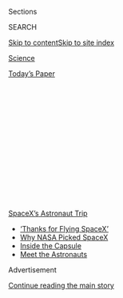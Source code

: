 <div id="app">

<div>

<div>

<div>

<div class="NYTAppHideMasthead css-1q2w90k e1suatyy0">

<div class="section css-ui9rw0 e1suatyy2">

<div class="css-eph4ug er09x8g0">

<div class="css-6n7j50">

</div>

<span class="css-1dv1kvn">Sections</span>

<div class="css-10488qs">

<span class="css-1dv1kvn">SEARCH</span>

</div>

[Skip to content](#site-content)[Skip to site
index](#site-index)

</div>

<div id="masthead-section-label" class="css-1wr3we4 eaxe0e00">

[Science](https://www.nytimes.com/section/science)

</div>

<div class="css-10698na e1huz5gh0">

</div>

</div>

<div id="masthead-bar-one" class="section hasLinks css-15hmgas e1csuq9d3">

<div class="css-uqyvli e1csuq9d0">

</div>

<div class="css-1uqjmks e1csuq9d1">

</div>

<div class="css-9e9ivx">

[](https://myaccount.nytimes.com/auth/login?response_type=cookie&client_id=vi)

</div>

<div class="css-1bvtpon e1csuq9d2">

[Today’s
Paper](https://www.nytimes.com/section/todayspaper)

</div>

</div>

</div>

</div>

<div data-aria-hidden="false">

<div id="site-content" data-role="main">

<div>

<div class="css-1aor85t" style="opacity:0.000000001;z-index:-1;visibility:hidden">

<div class="css-1hqnpie">

<div class="css-epjblv">

<span class="css-17xtcya">[Science](/section/science)</span><span class="css-x15j1o">|</span><span class="css-fwqvlz">‘Thanks
for Flying SpaceX’: NASA Astronauts Safely Splash Down After Journey
From
Orbit</span>

</div>

<div class="css-k008qs">

<div class="css-1iwv8en">

<span class="css-18z7m18"></span>

<div>

</div>

</div>

<span class="css-1n6z4y">https://nyti.ms/3k6gO6E</span>

<div class="css-1705lsu">

<div class="css-4xjgmj">

<div class="css-4skfbu" data-role="toolbar" data-aria-label="Social Media Share buttons, Save button, and Comments Panel with current comment count" data-testid="share-tools">

  - 
  - 
  - 
  - 
    
    <div class="css-6n7j50">
    
    </div>

  - 

</div>

</div>

</div>

</div>

</div>

</div>

<div id="NYT_TOP_BANNER_REGION" class="css-13pd83m">

<div>

<div id="styln-prism-menu-1590524674611" class="section interactive-content interactive-size-medium css-1edisqu">

<div class="css-17ih8de interactive-body">

<div id="scroll-container" class="css-1gj85ro">

[<span class="styln-title-wrap"><span class="css-1pje3qr">SpaceX’s</span><span class="css-1pje3qr">
Astronaut
Trip</span></span>](https://www.nytimes.com/2020/08/02/science/spacex-astronauts-splashdown.html?action=click&pgtype=Article&state=default&region=TOP_BANNER&context=storylines_menu)

  - [‘Thanks for Flying
    SpaceX’](https://www.nytimes.com/2020/08/02/science/spacex-astronauts-splashdown.html?action=click&pgtype=Article&state=default&region=TOP_BANNER&context=storylines_menu)
  - [Why NASA Picked
    SpaceX](https://www.nytimes.com/2020/05/26/science/spacex-launch-nasa.html?action=click&pgtype=Article&state=default&region=TOP_BANNER&context=storylines_menu)
  - [Inside the
    Capsule](https://www.nytimes.com/interactive/2020/05/26/science/spacex-nasa.html?action=click&pgtype=Article&state=default&region=TOP_BANNER&context=storylines_menu)
  - [Meet the
    Astronauts](https://www.nytimes.com/2020/05/27/science/bob-behnken-doug-hurley.html?action=click&pgtype=Article&state=default&region=TOP_BANNER&context=storylines_menu)

</div>

</div>

</div>

</div>

</div>

<div id="top-wrapper" class="css-1sy8kpn">

<div id="top-slug" class="css-l9onyx">

Advertisement

</div>

[Continue reading the main
story](#after-top)

<div class="ad top-wrapper" style="text-align:center;height:100%;display:block;min-height:250px">

<div id="top" class="place-ad" data-position="top" data-size-key="top">

</div>

</div>

<div id="after-top">

</div>

</div>

<div>

<div id="sponsor-wrapper" class="css-1hyfx7x">

<div id="sponsor-slug" class="css-19vbshk">

Supported by

</div>

[Continue reading the main
story](#after-sponsor)

<div id="sponsor" class="ad sponsor-wrapper" style="text-align:center;height:100%;display:block">

</div>

<div id="after-sponsor">

</div>

</div>

<div class="css-186x18t">

</div>

<div class="css-ls6wgr ehdk2mb0">

# ‘Thanks for Flying SpaceX’: NASA Astronauts Safely Splash Down After Journey From Orbit

</div>

Bob Behnken and Doug Hurley returned to Earth in the first water landing
by an American space crew since 1975.

![<span class="css-16f3y1r e13ogyst0">The capsule parachuted the NASA
astronauts Robert L. Behnken and Douglas G. Hurley back to Earth,
landing in the Gulf of Mexico, off the coast of Pensacola,
Fla.</span><span class="css-cch8ym"><span class="css-1dv1kvn">Credit</span><span class="css-cnj6d5 e1z0qqy90" itemprop="copyrightHolder"><span class="css-1ly73wi e1tej78p0">Credit...</span><span>NASA
TV, via Associated
Press</span></span></span>](https://static01.nyt.com/images/2020/08/02/video/02vid-spacex-splash/02vid-spacex-splash-videoSixteenByNineJumbo1600.jpg)

<div class="css-18e8msd">

<div class="css-vp77d3 epjyd6m0">

<div class="css-hus3qt ey68jwv0" data-aria-hidden="true">

[![Kenneth
Chang](https://static01.nyt.com/images/2018/02/16/multimedia/author-kenneth-chang/author-kenneth-chang-thumbLarge.jpg
"Kenneth Chang")](https://www.nytimes.com/by/kenneth-chang)

</div>

<div class="css-1baulvz">

By [<span class="css-1baulvz last-byline" itemprop="name">Kenneth
Chang</span>](https://www.nytimes.com/by/kenneth-chang)

</div>

</div>

  - 
    
    <div class="css-ld3wwf e16638kd2">
    
    Aug. 2,
    2020
    
    </div>

  - 
    
    <div class="css-4xjgmj">
    
    <div class="css-d8bdto" data-role="toolbar" data-aria-label="Social Media Share buttons, Save button, and Comments Panel with current comment count" data-testid="share-tools">
    
      - 
      - 
      - 
      - 
        
        <div class="css-6n7j50">
        
        </div>
    
      - 
    
    </div>
    
    </div>

</div>

</div>

<div class="section meteredContent css-1r7ky0e" name="articleBody" itemprop="articleBody">

<div class="css-1fanzo5 StoryBodyCompanionColumn">

<div class="css-53u6y8">

The first astronaut trip to orbit by a private company parachuted to a
safe conclusion in the Gulf of Mexico on Sunday.

It was the first water landing by NASA astronauts since 1975, when the
agency’s crews were still flying to and from orbit in the Apollo modules
used for the historic American moon missions.

Riding in a capsule built and operated by SpaceX, the rocket company
founded by Elon Musk, two NASA astronauts — [Robert L. Behnken and
Douglas G.
Hurley](https://www.nytimes.com/2020/05/27/science/bob-behnken-doug-hurley.html)
— splashed down near Pensacola, Fla., on Sunday afternoon.

The Crew Dragon capsule, suspended under four giant billowing
orange-and-white parachutes, settled upright into the water at a gentle
pace of 15 miles per hour at 2:48 p.m. Eastern time.

</div>

</div>

<div class="css-1fanzo5 StoryBodyCompanionColumn">

<div class="css-53u6y8">

“On behalf of the SpaceX and NASA teams, welcome back to planet Earth,”
Michael Heiman, the SpaceX engineer communicating with the astronauts,
said after splashdown. “And thanks for flying SpaceX.”

More than an hour later, after Mr. Behnken and Mr. Hurley were helped
out of the spacecraft, Mr. Hurley thanked the employees of NASA and
SpaceX who helped make the mission a success.

“You should take a moment to just cherish this day, especially given all
the things that have happened this year,” he said.

</div>

</div>

<div>

</div>

<div class="css-1fanzo5 StoryBodyCompanionColumn">

<div class="css-53u6y8">

Although NASA was the customer this time, the mission could be a first
step to more people going to space for a variety of new activities, like
sightseeing, corporate research and satellite repair. A goal of the
space agency is to turn over to private enterprise some things it used
to do.

</div>

</div>

<div class="css-1fanzo5 StoryBodyCompanionColumn">

<div class="css-53u6y8">

“We are entering a new era of human spaceflight, where NASA is no longer
the purchaser, owner and operator of all the hardware,” Jim Bridenstine,
the NASA administrator, said during a news conference after the
splashdown. “We are going to be a customer, one customer of many
customers in a very robust commercial marketplace for human spaceflight
to low Earth orbit.”

NASA has hired two companies — SpaceX and Boeing — to provide
transportation of astronauts to and from the International Space
Station, and SpaceX was the first to be ready to take astronauts to
orbit, [launching Mr. Behnken and Mr. Hurley in
May](https://www.nytimes.com/2020/05/30/science/spacex-nasa-astronauts.html).

Gwynne Shotwell, the president and chief operating officer of SpaceX,
said the mission was “incredibly smooth” and a step to more ambitious
trips.

”This is really just the beginning,” she said. “We are starting the
journey of bringing people regularly to and from low Earth orbit and
onto the moon and then ultimately onto Mars.”

</div>

</div>

<div class="css-79elbk" data-testid="photoviewer-wrapper">

<div class="css-z3e15g" data-testid="photoviewer-wrapper-hidden">

</div>

<div class="css-1a48zt4 ehw59r15" data-testid="photoviewer-children">

![<span class="css-16f3y1r e13ogyst0" data-aria-hidden="true">Bob
Behnken and Doug Hurley were the first NASA astronauts to fly to and
from orbit in a spacecraft built and managed by private company,
SpaceX.</span><span class="css-cnj6d5 e1z0qqy90" itemprop="copyrightHolder"><span class="css-1ly73wi e1tej78p0">Credit...</span><span>NASA/Via
Reuters</span></span>](https://static01.nyt.com/images/2020/08/02/science/02sci-splashdown-inside/merlin_175234710_19b643b6-2c86-4344-9acf-e971b5f239c3-articleLarge.jpg?quality=75&auto=webp&disable=upscale)

</div>

</div>

<div class="css-1fanzo5 StoryBodyCompanionColumn">

<div class="css-53u6y8">

After two months on the space station, Mr. Behnken and Mr. Hurley
reboarded the Crew Dragon and undocked from the space station on
Saturday evening. The spacecraft autonomously maneuvered away from the
space station and, while Mr. Behnken and Mr. Hurley were sleeping,
performed a six-minute burn of the thrusters to line up with the
splashdown zone.

Earlier concerns about [the Isaias storm
system](https://www.nytimes.com/2020/08/02/us/Hurricane-Isaias-track.html)
working its way up the Florida Atlantic coast prompted splashdown near
Pensacola, the westernmost of seven possible landing sites, where calm
weather cooperated to enable a safe return.

</div>

</div>

<div class="css-1fanzo5 StoryBodyCompanionColumn">

<div class="css-53u6y8">

On Sunday morning, the astronauts woke up to familiar voices.

“I’m happy you went into space, but I’m even happier that you’re coming
back home,” said Mr. Hurley’s son, Jack.

“Wake up, wake up, wake up, wake up, Daddy, wake up\!” said Mr.
Behnken’s son, Theo. “Don’t worry, you can sleep in tomorrow. Hurry
home so we can go get my dog\!”

</div>

</div>

<div class="css-cfo9c3">

</div>

<div class="css-1fanzo5 StoryBodyCompanionColumn">

<div class="css-53u6y8">

About an hour before splashdown, the spacecraft began a final series of
maneuvers. As it passed over the Indian Ocean, just to the west of
Australia, it jettisoned a bottom piece, known as the trunk, which was
no longer needed. That exposed the capsule’s heat shield.

“Oh yeah, we felt it,” Mr. Hurley said after the maneuver was confirmed
on the ground.

An 11-minute firing of the thrusters set the Crew Dragon on a trajectory
to fall out of orbit at 17,500 miles per hour. The rush of air heated
the bottom of the capsule to 3,500 degrees Fahrenheit and, as expected,
cut off communications with the spacecraft for six minutes.

“I’m almost speechless as to how well things went today with the
deorbit,” said Steve Stich, manager of the commercial crew program at
NASA.

</div>

</div>

<div class="css-79elbk" data-testid="photoviewer-wrapper">

<div class="css-z3e15g" data-testid="photoviewer-wrapper-hidden">

</div>

<div class="css-1a48zt4 ehw59r15" data-testid="photoviewer-children">

<div class="css-1xdhyk6 erfvjey0">

<span class="css-1ly73wi e1tej78p0">Image</span>

<div class="css-zjzyr8">

<div data-testid="lazyimage-container" style="height:208.15555555555557px">

</div>

</div>

</div>

<span class="css-16f3y1r e13ogyst0" data-aria-hidden="true">Crew aboard
a recovery ship worked to clear toxic fumes they detected before the
astronauts could exit the
capsule.</span><span class="css-cnj6d5 e1z0qqy90" itemprop="copyrightHolder"><span class="css-1ly73wi e1tej78p0">Credit...</span><span>NASA/Via
Reuters</span></span>

</div>

</div>

<div class="css-1fanzo5 StoryBodyCompanionColumn">

<div class="css-53u6y8">

As SpaceX crews raced to attend to the capsule and its crew in the
water, they also had to contend with [a flotilla of small
boats](https://www.nytimes.com/2020/08/02/us/flag-boat-SpaceX.html)
piloted by private onlookers seeking a closer view of the spacecraft.
One of them flew a banner supporting President Trump.

</div>

</div>

<div class="css-1fanzo5 StoryBodyCompanionColumn">

<div class="css-53u6y8">

“That was not what we were anticipating,” Mr. Bridenstine said. The
Coast Guard cleared out the area for the splashdown.

“After they landed, the boats just came in, and we need to do a better
job next time for sure,” he said.

</div>

</div>

![<span class="css-16f3y1r e13ogyst0">Onlookers circled the SpaceX Crew
Dragon capsule as it bobbed in the water after its return to Earth,
raising concerns about their possible exposure to toxic propellant fumes
from the
spacecraft.</span><span class="css-cch8ym"><span class="css-1dv1kvn">Credit</span><span class="css-cnj6d5 e1z0qqy90" itemprop="copyrightHolder"><span class="css-1ly73wi e1tej78p0">Credit...</span><span>Bill
Ingalls/NASA, via Associated
Press</span></span></span>](https://static01.nyt.com/images/2020/08/02/multimedia/02xp-boats-pix-sub/02xp-boats-pix-sub-videoSixteenByNine3000.jpg)

<div class="css-1fanzo5 StoryBodyCompanionColumn">

<div class="css-53u6y8">

SpaceX crews on the boats told them to move farther away, seeking to
maintain the safety zone around the capsule because toxic propellant
fumes from the spacecraft thrusters can endanger passengers on vessels
nearby. Detection of residual fumes once the spacecraft was pulled from
the sea delayed the opening of the hatch for the astronauts to exit.

Mr. Behnken addressed the SpaceX team just before he left the Crew
Dragon: “Thank you for doing the most difficult parts and the most
important parts of human spaceflight — getting us into orbit and
bringing us home, safely.”

Once back on land, the astronauts were flown from Pensacola to Ellington
Field, a military base in Houston.

</div>

</div>

<div class="css-1fanzo5 StoryBodyCompanionColumn">

<div class="css-53u6y8">

By the time they walked off the Gulfstream plane, Mr. Behnken and Mr.
Hurley looked as if they had already largely acclimated to gravity
again, walking with only slight wobbling to seats on the tarmac. They
again thanked the people at SpaceX and NASA who had worked to make the
mission a success.

</div>

</div>

<div class="css-cfo9c3">

</div>

<div class="css-1fanzo5 StoryBodyCompanionColumn">

<div class="css-53u6y8">

Mr. Hurley said the journey was still “a lot to process,” then joked
that he and Mr. Behnken had been in the capsule “making prank satellite
phone calls to whoever we could get a hold of.”

He added that the phone bill should be sent to Mr. Musk, who had flown
from California, where he had watched the splashdown from SpaceX
headquarters, to Houston to welcome the astronauts back.

“I really came here because I just wanted to see Bob and Doug, to be
totally frank,” Mr. Musk said during his brief remarks.

“I’m not very religious, but I prayed for this one,” Mr. Musk said.

NASA has been busy in the past week. On Thursday, it launched
[Perseverance, its next robotic rover, on a six-and-half month journey
to
Mars](https://www.nytimes.com/2020/07/30/science/nasa-mars-launch.html).
Mr. Bridenstine took the opportunity of Mr. Behnken’s and Mr. Hurley’s
return on Sunday to promote the space agency’s next major push: to send
astronauts back to the moon.

The House of Representatives, controlled by Democrats, has been
reluctant to provide the money that NASA says it needs to meet a goal
set by the Trump administration of a moon landing in 2024.

</div>

</div>

<div class="css-1fanzo5 StoryBodyCompanionColumn">

<div class="css-53u6y8">

“What I’m asking for our members of Congress to do is look at what we’ve
done with what we have,” Mr. Bridenstine said at Ellington after Mr.
Behnken and Mr. Hurley had spoken. “And if you fund us at our budget
request level, we will be on the moon.”

After the splashdown on Sunday, [Mr. Trump
tweeted](https://twitter.com/realDonaldTrump/status/1289997897723863040),
“Great to have NASA Astronauts return to Earth after very successful two
month mission. Thank you to
all\!”

</div>

</div>

<div class="css-1sngw6j">

[](https://www.nytimes.com/interactive/2020/05/26/science/spacex-nasa.html)

<div class="css-1eoytci">

![](https://static01.nyt.com/images/2020/05/26/us/spacex-nasa-promo-1590499638707/spacex-nasa-promo-1590499638707-articleLarge-v2.jpg)

</div>

<div class="css-1rha1bf">

## Now Boarding: SpaceX’s New Ride to Orbit for NASA Astronauts

The Crew Dragon launched successfully on Saturday.

</div>

</div>

<div class="css-1fanzo5 StoryBodyCompanionColumn">

<div class="css-53u6y8">

Mr. Behnken and Mr. Hurley ended up with a longer and busier stay at the
space station than the two weeks originally planned. Because of repeated
delays by SpaceX and Boeing, NASA ended up short-handed, with only one
astronaut, Christopher J. Cassidy, aboard the space station when the
Crew Dragon and its two passengers docked.

They stayed two months. Mr. Behnken and Mr. Cassidy performed four
spacewalks to complete the installation of new batteries on the space
station. Mr. Hurley helped by operating the station’s robotic arm. The
men also contributed to science experiments in low-Earth orbit.

Mr. Cassidy will remain aboard the station with two Russian astronauts,
Anatoly Ivanishin and Ivan Vagner. All three are to stay [on board
through
October](https://www.nasa.gov/sites/default/files/atoms/files/exp-63-summary.pdf),
when another crew of one American and two Russian astronauts [will
replace
them](https://www.nasa.gov/press-release/nasa-astronaut-kate-rubins-crewmates-to-discuss-upcoming-spaceflight).

Once the mission is formally certified as a success, the next flight of
the Crew Dragon will launch no earlier than late September. It will take
three NASA astronauts — Michael S. Hopkins, Victor J. Glover and Shannon
Walker — and one Japanese astronaut, Soichi Noguchi, to the space
station.

</div>

</div>

<div class="css-1fanzo5 StoryBodyCompanionColumn">

<div class="css-53u6y8">

The second operational flight, tentatively scheduled for February 2021,
will use the same capsule that just returned with Mr. Behnken and Mr.
Hurley. It will carry two NASA astronauts, Robert S. Kimbrough and K.
Megan McArthur; Akihiko Hoshide of Japan; and Thomas Pesquet of the
European Space Agency.

Ms. McArthur is married to Mr. Behnken.

SpaceX’s counterpart in the commercial crew program, Boeing, will almost
certainly not be able to launch astronauts until next year. An uncrewed
flight last year [suffered significant software errors, which could have
led to a loss of the
spacecraft](https://www.nytimes.com/2020/07/07/science/boeing-starliner-nasa.html)
during its orbital test. Boeing will now repeat the uncrewed test later
this year before putting astronauts aboard.

</div>

</div>

<div>

</div>

</div>

<div>

</div>

<div>

</div>

<div>

</div>

<div>

<div id="bottom-wrapper" class="css-1ede5it">

<div id="bottom-slug" class="css-l9onyx">

Advertisement

</div>

[Continue reading the main
story](#after-bottom)

<div id="bottom" class="ad bottom-wrapper" style="text-align:center;height:100%;display:block;min-height:90px">

</div>

<div id="after-bottom">

</div>

</div>

</div>

</div>

</div>

## Site Index

<div>

</div>

## Site Information Navigation

  - [© <span>2020</span> <span>The New York Times
    Company</span>](https://help.nytimes.com/hc/en-us/articles/115014792127-Copyright-notice)

<!-- end list -->

  - [NYTCo](https://www.nytco.com/)
  - [Contact
    Us](https://help.nytimes.com/hc/en-us/articles/115015385887-Contact-Us)
  - [Work with us](https://www.nytco.com/careers/)
  - [Advertise](https://nytmediakit.com/)
  - [T Brand Studio](http://www.tbrandstudio.com/)
  - [Your Ad
    Choices](https://www.nytimes.com/privacy/cookie-policy#how-do-i-manage-trackers)
  - [Privacy](https://www.nytimes.com/privacy)
  - [Terms of
    Service](https://help.nytimes.com/hc/en-us/articles/115014893428-Terms-of-service)
  - [Terms of
    Sale](https://help.nytimes.com/hc/en-us/articles/115014893968-Terms-of-sale)
  - [Site
    Map](https://spiderbites.nytimes.com)
  - [Help](https://help.nytimes.com/hc/en-us)
  - [Subscriptions](https://www.nytimes.com/subscription?campaignId=37WXW)

</div>

</div>

</div>

</div>
